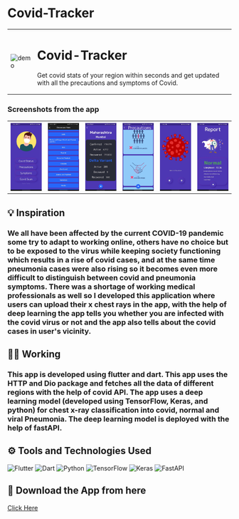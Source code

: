 <h1> Covid-Tracker</h1>
<table width: "100%">
  <td>
  <img src="demo.gif" alt="demo">
  </td>
  <td width: "70%">
    <h1> Covid-Tracker</h1>
    <p>Get covid stats of your region within seconds and get updated with all the precautions and symptoms of Covid.</p>

  </td>


</table>


### Screenshots from the app
<table style="width:100%">
 <th>
<img src="s1.jpg" alt="demo" >
  </th>
 <th>
<img src="s2.jpeg" alt="demo">
  </th>

 <th>
<img src="s3.jpeg" alt="demo">
  </th>

 <th>
<img src="s4.jpeg" alt="demo">
  </th>
  <th>
<img src="s5.jpg" alt="demo">
  </th>
  <th>
<img src="s6.jpg" alt="demo">
  </th>
</table>

## 💡 Inspiration
### We all have been affected by the current COVID-19 pandemic some try to adapt to working online, others have no choice but to be exposed to the virus while keeping society functioning which results in a rise of covid cases, and at the same time pneumonia cases were also rising so it becomes even more difficult to distinguish between covid and pneumonia symptoms. There was a shortage of working medical professionals as well so I developed this application where users can upload their x chest rays in the app, with the help of deep learning the app tells you whether you are infected with the covid virus or not and the app also tells about the covid cases in user's vicinity.

## 🧑‍💻 Working
### This app is developed using flutter and dart. This app uses the HTTP and Dio package and fetches all the data of different regions with the help of covid API. The app uses a deep learning model (developed using TensorFlow, Keras, and python) for chest x-ray classification into covid, normal and viral Pneumonia. The deep learning model is deployed with the help of fastAPI.


##  ⚙️ Tools and Technologies Used
![Flutter](https://img.shields.io/badge/Flutter-%2302569B.svg?style=for-the-badge&logo=Flutter&logoColor=white)
![Dart](https://img.shields.io/badge/dart-%230175C2.svg?style=for-the-badge&logo=dart&logoColor=white)
![Python](https://img.shields.io/badge/python-3670A0?style=for-the-badge&logo=python&logoColor=ffdd54)
![TensorFlow](https://img.shields.io/badge/TensorFlow-%23FF6F00.svg?style=for-the-badge&logo=TensorFlow&logoColor=white)
![Keras](https://img.shields.io/badge/Keras-%23D00000.svg?style=for-the-badge&logo=Keras&logoColor=white)
![FastAPI](https://img.shields.io/badge/FastAPI-005571?style=for-the-badge&logo=fastapi)






## 🔽 Download the App from here
<a href="https://drive.google.com/drive/folders/1W-IjDzXX-6sUpev2aWBctajaIF2W7jtZ?usp=sharing">Click Here</a>

